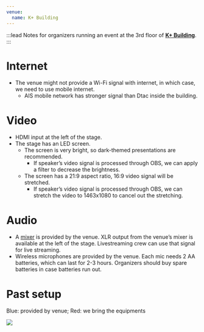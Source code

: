 ```yaml
---
venue:
  name: K+ Building
---
```


:::lead
Notes for organizers running an event at the 3rd floor of [**K+ Building**](https://www.kasikornbank.com/th/News/Documents/20200402_K+Building_ForAcademic.pdf).
:::

# Internet

- The venue might not provide a Wi-Fi signal with internet, in which case, we need to use mobile internet.
  - AIS mobile network has stronger signal than Dtac inside the building.

# Video

- HDMI input at the left of the stage.
- The stage has an LED screen.
  - The screen is very bright, so dark-themed presentations are recommended.
    - If speaker’s video signal is processed through OBS, we can apply a filter to decrease the brightness.
  - The screen has a 21:9 aspect ratio, 16:9 video signal will be stretched.
    - If speaker’s video signal is processed through OBS, we can stretch the video to 1463x1080 to cancel out the stretching.

# Audio

- A [mixer](https://usa.yamaha.com/files/download/other_assets/6/331296/ql5_en_om_b0.pdf) is provided by the venue. XLR output from the venue’s mixer is available at the left of the stage. Livestreaming crew can use that signal for live streaming.
- Wireless microphones are provided by the venue. Each mic needs 2 AA batteries, which can last for 2-3 hours. Organizers should buy spare batteries in case batteries run out.

# Past setup

Blue: provided by venue; Red: we bring the equipments

![](https://im.dt.in.th/ipfs/bafybeihjbr55ziti4ijtnnbw56u2sdawn7w5c4fszlljklngrnhfruimte/432305336_1108727186939847_1446032145830558043_n.jpg)